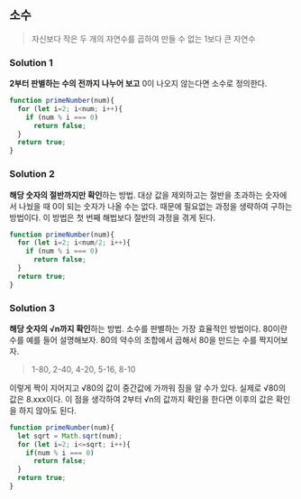 ## 소수
>자신보다 작은 두 개의 자연수를 곱하여 만들 수 없는 1보다 큰 자연수

### Solution 1
**2부터 판별하는 수의 전까지 나누어 보고** 0이 나오지 않는다면 소수로 정의한다.

```javascript
function primeNumber(num){
  for (let i=2; i<num; i++){
    if (num % i === 0)
      return false;
  }
  return true;
}
```

### Solution 2
**해당 숫자의 절반까지만 확인**하는 방법. 대상 값을 제외하고는 절반을 초과하는 숫자에서 나눴을 때 0이 되는 숫자가 나올 수는 없다. 때문에 필요없는 과정을 생략하여 구하는 방법이다. 이 방법은 첫 번째 해법보다 절반의 과정을 겪게 된다.

```javascript
function primeNumber(num){
  for (let i=2; i<num/2; i++){
    if (num % i === 0)
      return false;
  }
  return true;
}
```

### Solution 3
**해당 숫자의 √n까지 확인**하는 방법. 소수를 판별하는 가장 효율적인 방법이다. 80이란 수를 예를 들어 설명해보자. 80의 약수의 조합에서 곱해서 80을 만드는 수를 짝지어보자. 
>1-80, 2-40, 4-20, 5-16, 8-10

이렇게 짝이 지어지고 √80의 값이 중간값에 가까워 짐을 알 수가 있다. 실제로 √80의 값은 8.xxx이다. 이 점을 생각하여 2부터 √n의 값까지 확인을 한다면 이후의 값은 확인을 하지 않아도 된다.

```javascript
function primeNumber(num){
  let sqrt = Math.sqrt(num);
  for (let i=2; i<=sqrt; i++){
    if(num % i === 0)
      return false;
  }
  return true;
}
```